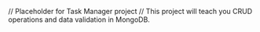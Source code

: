 // Placeholder for Task Manager project
// This project will teach you CRUD operations and data validation in MongoDB.
